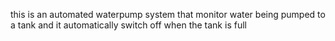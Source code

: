 this is an automated waterpump system that monitor water being pumped to a tank and it automatically switch off when the tank is full
